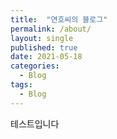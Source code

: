 ```yaml
---
title:  "연호씨의 블로그"
permalink: /about/
layout: single
published: true
date: 2021-05-18
categories:
  - Blog
tags:
  - Blog
---
```


테스트입니다
